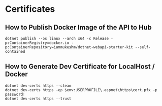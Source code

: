 # Certificates

## How to Publish Docker Image of the API to Hub

`dotnet publish --os linux --arch x64 -c Release -p:ContainerRegistry=docker.io -p:ContainerRepository=iammukeshm/dotnet-webapi-starter-kit --self-contained`

## How to Generate Dev Certificate for LocalHost / Docker

```
dotnet dev-certs https --clean
dotnet dev-certs https -ep $env:USERPROFILE\.aspnet\https\cert.pfx -p password!
dotnet dev-certs https --trust
```
